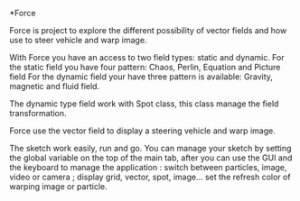 *Force

Force is project to explore the different possibility of vector fields and how use to steer vehicle and warp image.

With Force you have an access to two field types: static and dynamic. 
For the static field you have four pattern: Chaos, Perlin, Equation and Picture field
For the dynamic field your have three pattern is available: Gravity, magnetic and fluid field.

The dynamic type field work with Spot class, this class manage the field transformation.

Force use the vector field to display a steering vehicle and warp image.

The sketch work easily, run and go.
You can manage your sketch by setting the global variable on the top of the main tab, after you can use the GUI and the keyboard to manage the application :
switch between particles, image, video or camera ; display grid, vector, spot, image...
set the refresh color of warping image or particle.




